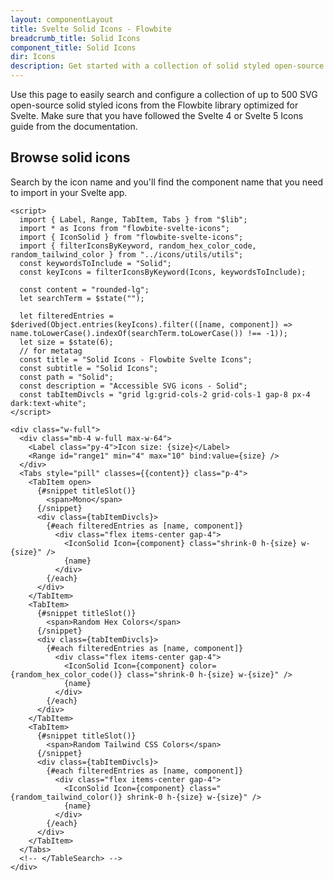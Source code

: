 ```yaml
---
layout: componentLayout
title: Svelte Solid Icons - Flowbite
breadcrumb_title: Solid Icons
component_title: Solid Icons
dir: Icons
description: Get started with a collection of solid styled open-source Svelte 5 powered icons built by the Flowbite community and use the interactive search and configurator features
---
```


Use this page to easily search and configure a collection of up to 500 SVG open-source solid styled icons from the Flowbite library optimized for Svelte. Make sure that you have followed the Svelte 4 or Svelte 5 Icons guide from the documentation.

## Browse solid icons

Search by the icon name and you'll find the component name that you need to import in your Svelte app.

```svelte example hideSource hideResponsiveButtons
<script>
  import { Label, Range, TabItem, Tabs } from "$lib";
  import * as Icons from "flowbite-svelte-icons";
  import { IconSolid } from "flowbite-svelte-icons";
  import { filterIconsByKeyword, random_hex_color_code, random_tailwind_color } from "../icons/utils/utils";
  const keywordsToInclude = "Solid";
  const keyIcons = filterIconsByKeyword(Icons, keywordsToInclude);

  const content = "rounded-lg";
  let searchTerm = $state("");

  let filteredEntries = $derived(Object.entries(keyIcons).filter(([name, component]) => name.toLowerCase().indexOf(searchTerm.toLowerCase()) !== -1));
  let size = $state(6);
  // for metatag
  const title = "Solid Icons - Flowbite Svelte Icons";
  const subtitle = "Solid Icons";
  const path = "Solid";
  const description = "Accessible SVG icons - Solid";
  const tabItemDivcls = "grid lg:grid-cols-2 grid-cols-1 gap-8 px-4 dark:text-white";
</script>

<div class="w-full">
  <div class="mb-4 w-full max-w-64">
    <Label class="py-4">Icon size: {size}</Label>
    <Range id="range1" min="4" max="10" bind:value={size} />
  </div>
  <Tabs style="pill" classes={{content}} class="p-4">
    <TabItem open>
      {#snippet titleSlot()}
        <span>Mono</span>
      {/snippet}
      <div class={tabItemDivcls}>
        {#each filteredEntries as [name, component]}
          <div class="flex items-center gap-4">
            <IconSolid Icon={component} class="shrink-0 h-{size} w-{size}" />
            {name}
          </div>
        {/each}
      </div>
    </TabItem>
    <TabItem>
      {#snippet titleSlot()}
        <span>Random Hex Colors</span>
      {/snippet}
      <div class={tabItemDivcls}>
        {#each filteredEntries as [name, component]}
          <div class="flex items-center gap-4">
            <IconSolid Icon={component} color={random_hex_color_code()} class="shrink-0 h-{size} w-{size}" />
            {name}
          </div>
        {/each}
      </div>
    </TabItem>
    <TabItem>
      {#snippet titleSlot()}
        <span>Random Tailwind CSS Colors</span>
      {/snippet}
      <div class={tabItemDivcls}>
        {#each filteredEntries as [name, component]}
          <div class="flex items-center gap-4">
            <IconSolid Icon={component} class="{random_tailwind_color()} shrink-0 h-{size} w-{size}" />
            {name}
          </div>
        {/each}
      </div>
    </TabItem>
  </Tabs>
  <!-- </TableSearch> -->
</div>
```
